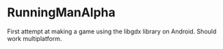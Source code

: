 RunningManAlpha
=======

First attempt at making a game using the libgdx library on Android. Should work multiplatform.
